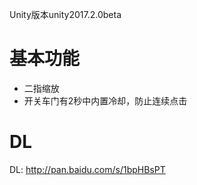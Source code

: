 Unity版本unity2017.2.0beta

# 基本功能

* 二指缩放
* 开关车门有2秒中内置冷却，防止连续点击

# DL

DL: http://pan.baidu.com/s/1bpHBsPT
